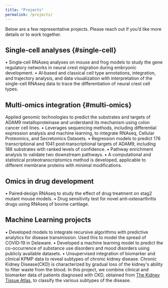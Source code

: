 ```yaml
---
title: "Projects"
permalink: /projects/
---
```


Below are a few representative projects. Please reach out if you’d like more details or to work together.

## Single‑cell analyses {#single-cell}
• Single‑cell RNAseq analyses on mouse and frog models to study
the gene regulatory networks in neural crest migration during embryonic development.
• AI‑based and classical cell type annotations, integration, and trajectory analysis,
and data visualization with interpretation of the single-cell RNAseq data to trace the differentiation
of neural crest cell types.

## Multi‑omics integration {#multi-omics}
Applied genomic technologies to predict the substrates and targets of ADAM9 metalloproteinase
and understand its mechanism using colon cancer cell lines.
• Leverages sequencing methods, including differential expression analysis and machine learning,
to integrate RNAseq, Cellular Proteomics, and Secretomics Datasets.
• Regression models to predict 176 transcriptional and 1041 post‑transcriptional targets
of ADAM9, including 188 substrates with ranked levels of confidence.
• Pathway enrichment analysis to validate two downstream pathways.
• A computational and statistical proteotranscriptomics method is developed, applicable to different
membrane proteins with minimal modifications.

## Omics in drug development 
• Paired‑design RNAseq to study the effect of drug treatment on stag2 mutant mouse models.
• Drug sensitivity test for novel anti‑osteoarthritis drugs using RNAseq of bovine cartilage.

## Machine Learning projects
• Developed models to integrate recursive algorithms with predictive analytics for disease
transmission. Used this to model the spread of COVID‑19 in Delaware.
• Developed a machine learning model to predict the co-occurrence of substance use disorders and mood disorders using publicly available datasets.
• Unsupervised integration of biomarker and clinical KPMP data to reveal subtypes of chronic kidney disease. Chronic Kidney Disease(CKD) is characterized by gradual loss of the kidney's ability to filter waste from the blood. In this project, we combine clinical and biomarker data of patients diagnosed with CKD, obtained from [The Kidney Tissue Atlas](https://atlas.kpmp.org/), to classify the various subtypes of the disease.

